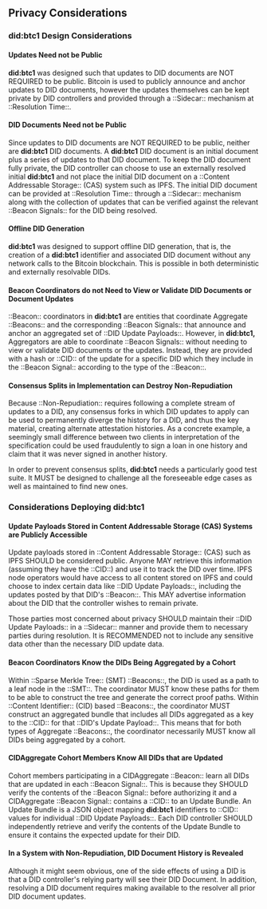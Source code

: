 ## Privacy Considerations

### did:btc1 Design Considerations

#### Updates Need not be Public

**did:btc1** was designed such that updates to DID documents are NOT REQUIRED
to be public. Bitcoin is used to publicly announce and anchor updates to DID
documents, however the updates themselves can be kept private by DID controllers
and provided through a ::Sidecar:: mechanism at ::Resolution Time::.

#### DID Documents Need not be Public

Since updates to DID documents are NOT REQUIRED to be public, neither are
**did:btc1** DID documents. A **did:btc1** DID document is an initial document
plus a series of updates to that DID document. To keep the DID document fully
private, the DID controller can choose to use an externally resolved initial
**did:btc1** and not place the initial DID document on a ::Content Addressable
Storage:: (CAS) system such as IPFS. The initial DID document can be provided
at ::Resolution Time:: through a ::Sidecar:: mechanism along with the collection of
updates that can be verified against the relevant ::Beacon Signals:: for the DID
being resolved.

#### Offline DID Generation

**did:btc1** was designed to support offline DID generation, that is, the
creation of a **did:btc1** identifier and associated DID document without any
network calls to the Bitcoin blockchain. This is possible in both deterministic
and externally resolvable DIDs.

#### Beacon Coordinators do not Need to View or Validate DID Documents or Document Updates

::Beacon:: coordinators in **did:btc1** are entities that coordinate Aggregate
::Beacons:: and the corresponding ::Beacon Signals:: that announce and anchor an aggregated
set of ::DID Update Payloads::. However, in **did:btc1,** Aggregators are able to
coordinate ::Beacon Signals:: without needing to view or validate DID documents or
the updates. Instead, they are provided with a hash or ::CID:: of the update for a
specific DID which they include in the ::Beacon Signal:: according to the type of
the ::Beacon::.

#### Consensus Splits in Implementation can Destroy Non-Repudiation

Because ::Non-Repudiation:: requires following a complete stream of updates to a
DID, any consensus forks in which DID updates to apply can be used to permanently
diverge the history for a DID, and thus the key material, creating alternate
attestation histories.  As a concrete example, a seemingly small difference
between two clients in interpretation of the specification could be used
fraudulently to sign a loan in one history and claim that it was never signed in
another history.

In order to prevent consensus splits, **did:btc1** needs a particularly good
test suite. It MUST be designed to challenge all the foreseeable edge cases as
well as maintained to find new ones.

### Considerations Deploying did:btc1

#### Update Payloads Stored in Content Addressable Storage (CAS) Systems are Publicly Accessible

Update payloads stored in ::Content Addressable Storage:: (CAS) such as IPFS SHOULD
be considered public. Anyone MAY retrieve this information (assuming they have
the ::CID::) and use it to track the DID over time. IPFS node operators would have
access to all content stored on IPFS and could choose to index certain data like
::DID Update Payloads::, including the updates posted by that DID's ::Beacon::. This MAY
advertise information about the DID that the controller wishes to remain private.

Those parties most concerned about privacy SHOULD maintain their ::DID Update
Payloads:: in a ::Sidecar:: manner and provide them to necessary parties during
resolution. It is RECOMMENDED not to include any sensitive data other than the
necessary DID update data.

#### Beacon Coordinators Know the DIDs Being Aggregated by a Cohort

Within ::Sparse Merkle Tree:: (SMT) ::Beacons::, the DID is used as a path to a leaf
node in the ::SMT::. The coordinator MUST know these paths for them to be able to
construct the tree and generate the correct proof paths. Within ::Content Identifier::
(CID) based ::Beacons::, the coordinator MUST construct an aggregated bundle that
includes all DIDs aggregated as a key to the ::CID:: for that ::DID's Update Payload::.
This means that for both types of Aggregate ::Beacons::, the coordinator necessarily
MUST know all DIDs being aggregated by a cohort.

#### CIDAggregate Cohort Members Know All DIDs that are Updated

Cohort members participating in a CIDAggregate ::Beacon:: learn all DIDs that are
updated in each ::Beacon Signal::. This is because they SHOULD verify the contents
of the ::Beacon Signal:: before authorizing it and a CIDAggregate ::Beacon Signal::
contains a ::CID:: to an Update Bundle. An Update Bundle is a JSON object mapping
**did:btc1** identifiers to ::CID:: values for individual ::DID Update Payloads::. Each
DID controller SHOULD independently retrieve and verify the contents of the
Update Bundle to ensure it contains the expected update for their DID.

#### In a System with Non-Repudiation, DID Document History is Revealed

Although it might seem obvious, one of the side effects of using a DID is that
a DID controller's relying party will see their DID Document. In addition,
resolving a DID document requires making available to the resolver all prior
DID document updates.

